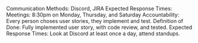 Communication Methods: Discord, JIRA
Expected Response Times:
Meetings: 8:30pm on Monday, Thursday, and Saturday
Accountability: Every person choses user stories, they implement and test.
Definition of Done: Fully implemented user story, with code review, and tested.
Expected Response Times: Look at Discord at least once a day, attend standups.
